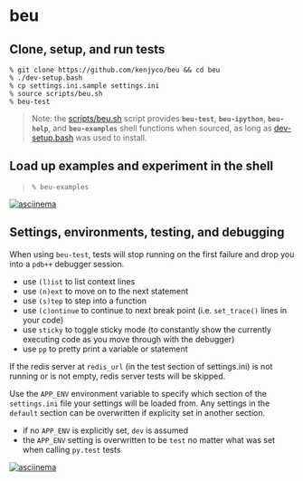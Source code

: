 beu
===

## Clone, setup, and run tests

```
% git clone https://github.com/kenjyco/beu && cd beu
% ./dev-setup.bash
% cp settings.ini.sample settings.ini
% source scripts/beu.sh
% beu-test
```

[beu.sh]: https://github.com/kenjyco/beu/blob/master/scripts/beu.sh
[dev-setup.bash]: https://github.com/kenjyco/beu/blob/master/dev-setup.bash

> Note: the [scripts/beu.sh][beu.sh] script provides **`beu-test`**,
> **`beu-ipython`**, **`beu-help`**, and **`beu-examples`** shell functions when
> sourced, as long as [dev-setup.bash][] was used to install.

## Load up examples and experiment in the shell

> `% beu-examples`

[![asciinema](https://asciinema.org/a/698k7nivkqf30poapp5ujx9yd.png)](https://asciinema.org/a/698k7nivkqf30poapp5ujx9yd?autoplay=1)

## Settings, environments, testing, and debugging

When using `beu-test`, tests will stop running on the first failure and drop you
into a `pdb++` debugger session.

- use `(l)ist` to list context lines
- use `(n)ext` to move on to the next statement
- use `(s)tep` to step into a function
- use `(c)ontinue` to continue to next break point (i.e. `set_trace()` lines in
  your code)
- use `sticky` to toggle sticky mode (to constantly show the currently executing
  code as you move through with the debugger)
- use `pp` to pretty print a variable or statement

If the redis server at `redis_url` (in the test section of settings.ini) is not
running or is not empty, redis server tests will be skipped.

Use the `APP_ENV` environment variable to specify which section of the
`settings.ini` file your settings will be loaded from. Any settings in the
`default` section can be overwritten if explicity set in another section.

- if no `APP_ENV` is explicitly set, `dev` is assumed
- the `APP_ENV` setting is overwritten to be `test` no matter what was set when
  calling `py.test` tests

[![asciinema](https://asciinema.org/a/ctqwly2exssjrg3a9v17xm64h.png)](https://asciinema.org/a/ctqwly2exssjrg3a9v17xm64h?autoplay=1)

